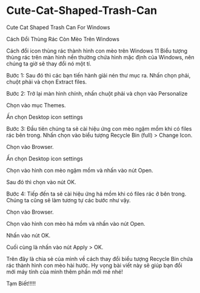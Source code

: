 # Cute-Cat-Shaped-Trash-Can
Cute Cat Shaped Trash Can For Windows 

Cách Đổi Thùng Rác Còn Mèo Trên Windows

Cách đổi icon thùng rác thành hình con mèo trên Windows 11
Biểu tượng thùng rác trên màn hình nền thường chứa hình mặc định của Windows, nên chúng ta giờ sẽ thay đổi nó một tí.

Bước 1: Sau đó thì các bạn tiến hành giải nén thư mục ra. Nhấn chọn phải, chuột phải và chọn Extract files.

Bước 2: Trở lại màn hình chính, nhấn chuột phải và chọn vào Personalize

Chọn vào mục Themes.

Ấn chọn Desktop icon settings

Bước 3: Đầu tiên chúng ta sẽ cài hiệu ứng con mèo ngậm mồm khi có files rác bên trong. Nhấn chọn vào biểu tượng Recycle Bin (full) > Change Icon.

Chọn vào Browser.

Ấn chọn Desktop icon settings

Chọn vào hình con mèo ngậm mồm và nhấn vào nút Open.

Sau đó thì chọn vào nút OK.

Bước 4: Tiếp đến ta sẽ cài hiệu ứng há mồm khi có files rác ở bên trong. Chúng ta cũng sẽ làm tương tự các bước như vậy.

Chọn vào Browser.

Chọn vào hình con mèo há mồm và nhấn vào nút Open.

Nhấn vào nút OK.

Cuối cùng là nhấn vào nút Apply > OK.

Trên đây là chia sẻ của mình về cách thay đổi biểu tượng Recycle Bin chứa rác thành hình con mèo hài hước. Hy vọng bài viết này sẽ giúp bạn đổi mới máy tính của mình thêm phần mới mẻ nhé!

Tạm Biết!!!!!
